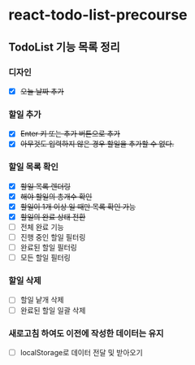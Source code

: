 # react-todo-list-precourse

## TodoList 기능 목록 정리

### 디자인

- [x] <s>오늘 날짜 추가</s>

### 할일 추가

- [x] <s>Enter 키 또는 추가 버튼으로 추가</s>
- [x] <s>아무것도 입력하지 않은 경우 할일을 추가할 수 없다.</s>

### 할일 목록 확인

- [x] <s>할일 목록 렌더링</s>
- [x] <s>해야 할일의 총개수 확인</s>
- [x] <s>할일이 1개 이상 일 때만 목록 확인 가능</s>
- [x] <s>할일의 완료 상태 전환</s>
- [ ] 전체 완료 기능
- [ ] 진행 중인 할일 필터링
- [ ] 완료된 할일 필터링
- [ ] 모든 할일 필터링

### 할일 삭제

- [ ] 할일 낱개 삭제
- [ ] 완료된 할일 일괄 삭제

### 새로고침 하여도 이전에 작성한 데이터는 유지

- [ ] localStorage로 데이터 전달 및 받아오기

